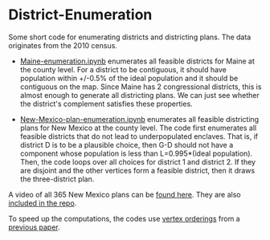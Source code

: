 # District-Enumeration

Some short code for enumerating districts and districting plans. The data originates from the 2010 census.

- [Maine-enumeration.ipynb](https://github.com/AustinLBuchanan/District-Enumeration/blob/main/Maine-enumeration.ipynb) enumerates all feasible districts for Maine at the county level. For a district to be contiguous, it should have population within +/-0.5% of the ideal population and it should be contiguous on the map. Since Maine has 2 congressional districts, this is almost enough to generate all districting plans. We can just see whether the district's complement satisfies these properties.

- [New-Mexico-plan-enumeration.ipynb](https://github.com/AustinLBuchanan/District-Enumeration/blob/main/New-Mexico-plan-enumeration.ipynb) enumerates all feasible districting plans for New Mexico at the county level. The code first enumerates all feasible districts that do not lead to underpopulated enclaves. That is, if district D is to be a plausible choice, then G-D should not have a component whose population is less than L=0.995*(ideal population). Then, the code loops over all choices for district 1 and district 2. If they are disjoint and the other vertices form a feasible district, then it draws the three-district plan.

A video of all 365 New Mexico plans can be [found here](https://www.youtube.com/watch?v=pMJHDoIK8og). They are also [included in the repo](https://github.com/AustinLBuchanan/District-Enumeration/tree/main/NM-plans).

To speed up the computations, the codes use [vertex orderings](https://github.com/hamidrezavalidi/Political-Districting-to-Minimize-Cut-Edges/blob/master/results/results_for_config-table11-3600-2k/log-file.txt) from a [previous paper](https://github.com/hamidrezavalidi/Political-Districting-to-Minimize-Cut-Edges).


